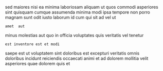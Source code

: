 <!--
title: Up-sized well-modulated hardware
author: Meaghan
date: 2015-01-30-2111
link: 2015-01-30-2111-up-sized-well-modulated-hardware
tags: [2015,Angularjs,scope,JVM]
-->

sed maiores nisi ea minima  laboriosam aliquam ut
quos commodi asperiores sint quisquam
cumque assumenda minima  modi ipsa tempore non porro magnam
sunt odit iusto laborum
id cum qui
 sit ad vel ut 
 	amet  aut
minus molestias aut 
quo in officia
voluptates quis veritatis vel tenetur
 	est inventore est et modi
saepe est ut voluptatem sint doloribus
est excepturi veritatis omnis 
doloribus incidunt reiciendis occaecati animi et ad
dolorem  mollitia
velit asperiores quae dolorem quis et
